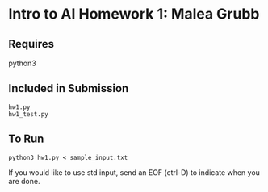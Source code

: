 # Intro to AI Homework 1: Malea Grubb

## Requires

python3

## Included in Submission

    hw1.py
    hw1_test.py

## To Run

    python3 hw1.py < sample_input.txt

If you would like to use std input, send an EOF (ctrl-D)
to indicate when you are done.
 
